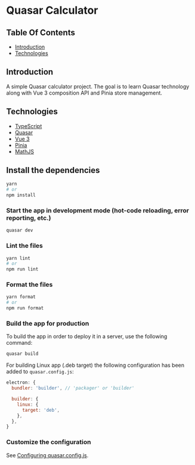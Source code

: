 # Quasar Calculator

## Table Of Contents

- [Introduction](#introduction)
- [Technologies](#technologies)

## Introduction

A simple Quasar calculator project. The goal is to learn Quasar technology along with Vue 3 composition API and Pinia store management.

## Technologies

- [TypeScript](https://www.typescriptlang.org/)
- [Quasar](https://quasar.dev/)
- [Vue 3](https://vuejs.org/)
- [Pinia](https://reactnavigation.org/)
- [MathJS](https://www.npmjs.com/package/mathjs)

## Install the dependencies

```bash
yarn
# or
npm install
```

### Start the app in development mode (hot-code reloading, error reporting, etc.)

```bash
quasar dev
```

### Lint the files

```bash
yarn lint
# or
npm run lint
```

### Format the files

```bash
yarn format
# or
npm run format
```

### Build the app for production

To build the app in order to deploy it in a server, use the following command:

```bash
quasar build
```

For building Linux app (.deb target) the following configuration has been added to `quasar.config.js`:

```js
electron: {
  bundler: 'builder', // 'packager' or 'builder'

  builder: {
    linux: {
      target: 'deb',
    },
  },
}
```

### Customize the configuration

See [Configuring quasar.config.js](https://v2.quasar.dev/quasar-cli-webpack/quasar-config-js).
